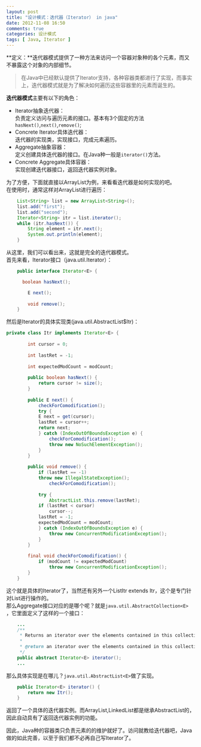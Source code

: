```yaml
---
layout: post
title: "设计模式：迭代器（Iterator） in java"
date: 2012-11-08 16:50
comments: true
categories: 设计模式
tags: [ Java, Iterator ]
---
```

**定义：**迭代器模式提供了一种方法来访问一个容器对象种的各个元素，而又不暴露这个对象的内部细节。   
>在Java中已经默认提供了Iterator支持，各种容器类都进行了实现，而事实上，迭代器模式就是为了解决如何遍历这些容器里的元素而诞生的。   

**迭代器模式**主要有以下的角色：

* Iterator抽象迭代器：   
负责定义访问与遍历元素的接口。基本有3个固定的方法`hasNext()`,`next()`,`remove()`;
* Concrete Iterator具体迭代器：    
迭代器的实现类，实现接口，完成元素遍历。
* Aggregate抽象容器：   
定义创建具体迭代器的接口。在Java种一般是`iterator()`方法。
* Concrete Aggregate具体容器：  
实现创建迭代器接口，返回迭代器实例对象。   

<!--more-->
为了方便，下面就直接以ArrayList为例，来看看迭代器是如何实现的吧。  
在使用时，通常这样对ArrayList进行遍历：

```java
	List<String> list = new ArrayList<String>();
	list.add("first");
	list.add("second");
	Iterator<String> itr = list.iterator();
	while (itr.hasNext()) {
		String element = itr.next();
		System.out.println(element);
	}
```
从这里，我们可以看出来，这就是完全的迭代器模式。  
首先来看，Iterator接口（java.util.Iterator）：  

```java
	public interface Iterator<E> {

      boolean hasNext();

    	E next();
      
    	void remove();
    }
```
然后是Iterator的具体实现类(java.util.AbstractList<E>$Itr)：  

```java
private class Itr implements Iterator<E> {
	
		int cursor = 0;
	
		int lastRet = -1;
	
		int expectedModCount = modCount;
	
		public boolean hasNext() {
	        return cursor != size();
		}
	
		public E next() {
	        checkForComodification();
	    	try {
			E next = get(cursor);
			lastRet = cursor++;
			return next;
	    	} catch (IndexOutOfBoundsException e) {
				checkForComodification();
				throw new NoSuchElementException();
	    	}
		}
	
		public void remove() {
	    	if (lastRet == -1)
			throw new IllegalStateException();
	        	checkForComodification();
	
	    	try {
				AbstractList.this.remove(lastRet);
			if (lastRet < cursor)
		    	cursor--;
			lastRet = -1;
			expectedModCount = modCount;
	    	} catch (IndexOutOfBoundsException e) {
				throw new ConcurrentModificationException();
	    	}
		}
	
		final void checkForComodification() {
	    	if (modCount != expectedModCount)
				throw new ConcurrentModificationException();
		}
	}
```
这个就是具体的Iterator了，当然还有另外一个ListItr extends Itr，这个是专门针对List进行操作的。   
那么Aggregate接口对应的是哪个呢？就是`java.util.AbstractCollection<E>` ，它里面定义了这样的一个接口：   

```java
	...
  	/**
     * Returns an iterator over the elements contained in this collection.
     *
     * @return an iterator over the elements contained in this collection
     */
    public abstract Iterator<E> iterator();
	...
```
那么具体实现是在哪儿？`java.util.AbstractList<E>`做了实现。

```java
    public Iterator<E> iterator() {
		return new Itr();
	}
```
返回了一个具体的迭代器实例。而ArrayList,LinkedList都是继承AbstractList的，因此自动具有了返回迭代器实例的功能。  

因此，Java种的容器类只负责元素的的维护就好了。访问就教给迭代器吧，Java做的如此完善，以至于我们都不必再自己写Iterator了。    